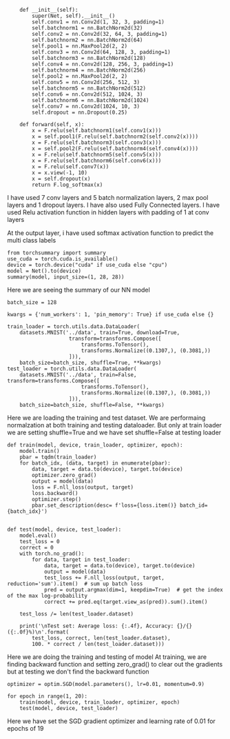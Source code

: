 
```class Net(nn.Module):
    def __init__(self):
        super(Net, self).__init__()
        self.conv1 = nn.Conv2d(1, 32, 3, padding=1)
        self.batchnorm1 = nn.BatchNorm2d(32)
        self.conv2 = nn.Conv2d(32, 64, 3, padding=1)
        self.batchnorm2 = nn.BatchNorm2d(64)
        self.pool1 = nn.MaxPool2d(2, 2)
        self.conv3 = nn.Conv2d(64, 128, 3, padding=1)
        self.batchnorm3 = nn.BatchNorm2d(128)
        self.conv4 = nn.Conv2d(128, 256, 3, padding=1)
        self.batchnorm4 = nn.BatchNorm2d(256)
        self.pool2 = nn.MaxPool2d(2, 2)
        self.conv5 = nn.Conv2d(256, 512, 3)
        self.batchnorm5 = nn.BatchNorm2d(512)
        self.conv6 = nn.Conv2d(512, 1024, 3)
        self.batchnorm6 = nn.BatchNorm2d(1024)
        self.conv7 = nn.Conv2d(1024, 10, 3)
        self.dropout = nn.Dropout(0.25)

    def forward(self, x):
        x = F.relu(self.batchnorm1(self.conv1(x)))
        x = self.pool1(F.relu(self.batchnorm2(self.conv2(x))))
        x = F.relu(self.batchnorm3(self.conv3(x)))
        x = self.pool2(F.relu(self.batchnorm4(self.conv4(x))))
        x = F.relu(self.batchnorm5(self.conv5(x)))
        x = F.relu(self.batchnorm6(self.conv6(x)))
        x = F.relu(self.conv7(x))
        x = x.view(-1, 10)
        x = self.dropout(x)
        return F.log_softmax(x)
```

I have used 7 conv layers and 5 batch normalization layers, 2 max pool layers and 1 dropout layers. I have also used Fully Connected layers. I have used Relu activation function in hidden layers with padding of 1 at conv layers

At the output layer, i have used softmax activation function to predict the multi class labels


```!pip install torchsummary
from torchsummary import summary
use_cuda = torch.cuda.is_available()
device = torch.device("cuda" if use_cuda else "cpu")
model = Net().to(device)
summary(model, input_size=(1, 28, 28))
```

Here we are seeing the summary of our NN model

```torch.manual_seed(1)
batch_size = 128

kwargs = {'num_workers': 1, 'pin_memory': True} if use_cuda else {}

train_loader = torch.utils.data.DataLoader(
    datasets.MNIST('../data', train=True, download=True,
                    transform=transforms.Compose([
                        transforms.ToTensor(),
                        transforms.Normalize((0.1307,), (0.3081,))
                    ])),
    batch_size=batch_size, shuffle=True, **kwargs)
test_loader = torch.utils.data.DataLoader(
    datasets.MNIST('../data', train=False, transform=transforms.Compose([
                        transforms.ToTensor(),
                        transforms.Normalize((0.1307,), (0.3081,))
                    ])),
    batch_size=batch_size, shuffle=False, **kwargs)
```

Here we are loading the training and test dataset. We are performaing normalzation at both training and testing dataloader. But only at train loader we are setting shuffle=True and we have set shuffle=False at testing loader


```from tqdm import tqdm
def train(model, device, train_loader, optimizer, epoch):
    model.train()
    pbar = tqdm(train_loader)
    for batch_idx, (data, target) in enumerate(pbar):
        data, target = data.to(device), target.to(device)
        optimizer.zero_grad()
        output = model(data)
        loss = F.nll_loss(output, target)
        loss.backward()
        optimizer.step()
        pbar.set_description(desc= f'loss={loss.item()} batch_id={batch_idx}')


def test(model, device, test_loader):
    model.eval()
    test_loss = 0
    correct = 0
    with torch.no_grad():
        for data, target in test_loader:
            data, target = data.to(device), target.to(device)
            output = model(data)
            test_loss += F.nll_loss(output, target, reduction='sum').item()  # sum up batch loss
            pred = output.argmax(dim=1, keepdim=True)  # get the index of the max log-probability
            correct += pred.eq(target.view_as(pred)).sum().item()

    test_loss /= len(test_loader.dataset)

    print('\nTest set: Average loss: {:.4f}, Accuracy: {}/{} ({:.0f}%)\n'.format(
        test_loss, correct, len(test_loader.dataset),
        100. * correct / len(test_loader.dataset)))
```

Here we are doing the training and testing of model
At training, we are finding backward function and setting zero_grad() to clear out the gradients but at testing we don't find the backward function

```model = Net().to(device)
optimizer = optim.SGD(model.parameters(), lr=0.01, momentum=0.9)

for epoch in range(1, 20):
    train(model, device, train_loader, optimizer, epoch)
    test(model, device, test_loader)
```

Here we have set the SGD gradient optimizer and learning rate of 0.01 for epochs of 19
